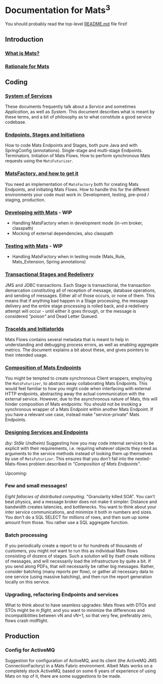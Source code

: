 # Documentation for Mats<sup>3</sup>

You should probably read the top-level [README.md](../README.md) file first!

## Introduction

### [What is Mats?](WhatIsMats.md)

### [Rationale for Mats](RationaleForMats.md)

## Coding

### [System of Services](developing/SystemOfServices.md)

These documents frequently talk about a _Service_ and sometimes _Application_, as well as _System_. This document
describes what is meant by these terms, and a bit of philosophy as to what constitute a good service codebase.

### [Endpoints, Stages and Initiations](developing/EndpointsAndInitiations.md)

How to code Mats Endpoints and Stages, both pure Java and with SpringConfig (annotations). Single-stage and multi-stage
Endpoints. Terminators. Initiation of Mats Flows. How to perform synchronous Mats requests using the `MatsFuturizer`.

### [MatsFactory, and how to get it](developing/MatsFactory.md)

You need an implementation of `MatsFactory` both for creating Mats Endpoints, and initiating Mats Flows. How to handle
this for the different environments your code must work in: Development, testing, pre-prod / staging, production.

### [Developing with Mats](developing/DevelopingWithMats.md) - WIP

* Handling MatsFactory when in development mode (in-vm broker, classpath)
* Mocking of external dependencies, also classpath

### [Testing with Mats](developing/TestingWithMats.md) - WIP

* Handling MatsFactory when in testing mode (Mats_Rule, Mats_Extension, Spring annotations)

### [Transactional Stages and Redelivery](developing/TransactionsAndRedeliveries.md)

JMS and JDBC transactions. Each Stage is transactional, the transaction demarcation constituting all of reception of
message, database operations, and sending of messages. Either all of those occurs, or none of them. This means that if
anything bad happen in a Stage processing, the message delivery and the entire stage processing is rolled back, and a
redelivery attempt will occur - until either it goes through, or the message is considered _"poison"_ and Dead Letter
Queued.

### [TraceIds and InitiatorIds](developing/TraceIdsAndInitiatorIds.md)

Mats Flows contains several metadata that is meant to help in understanding and debugging process errors, as well as
enabling aggregate metrics. The document explains a bit about these, and gives pointers to their intended usage.

### [Composition of Mats Endpoints](developing/MatsComposition.md)

You might be tempted to create synchronous Client wrappers, employing the `MatsFuturizer`, to abstract away
collaborating Mats Endpoints. This would feel familiar to how you might code when interfacing with external HTTP
endpoints, abstracting away the actual communication with the external service. However, due to the asynchronous nature
of Mats, this will hinder composition of Mats endpoints: You should not be invoking a synchronous wrapper of a Mats
Endpoint within another Mats Endpoint. If you have a relevant use case, instead make "service-private" Mats Endpoints.

### [Designing Services and Endpoints](developing/DesigningServicesAndEndpoints.md)

_(by: Ståle Undheim)_ Suggesting how you may code internal services to be explicit with their requirements, i.e.
requiring whatever objects they need as arguments to the service methods instead of looking them up themselves by use of
`MatsFuturizer`. This ensures that you don't fall into the nested-Mats-flows problem described in _"Composition of Mats
Endpoints"_.

Upcoming:

### Few and small messages!

_Eight fallacies of distributed computing._ "Granularity killed SOA". You can't beat physics, and a message broker does
not make it simpler: Distance and bandwidth creates latencies, and bottlenecks. You want to think about your inter
service communications, and minimize it both in numbers and sizes. You don't do a SQL SELECT for millions of rows, and
then sum up some amount from those. You rather use a SQL aggregate function.

### Batch processing

If you periodically create a report to or for hundreds of thousands of customers, you might _not_ want to run this as
individual Mats flows consisting of dozens of stages. Such a solution will by itself create millions of messages, and
will necessarily load the infrastructure by quite a bit. If you send along PDFs, that will necessarily be rather big
messages. Rather, consider batching (many reports per flow), or gather all necessary data to one service (using massive
batching), and then run the report generation locally on this service.

### Upgrading, refactoring Endpoints and services

What to think about to have seamless upgrades: Mats flows with DTOs and STOs might be _in flight_, and you want to
minimize the differences and incompatibilities between vN and vN+1, so that very few, preferably zero, flows crash
midflight.

## Production

### Config for ActiveMQ

Suggestion for configuration of ActiveMQ, and its client (the ActiveMQ JMS ConnectionFactory) in a Mats Fabric
environment. Albeit Mats works on a completely stock ActiveMQ, based on some 6 years of experience of using Mats on top
of it, there are some suggestions to be made.

